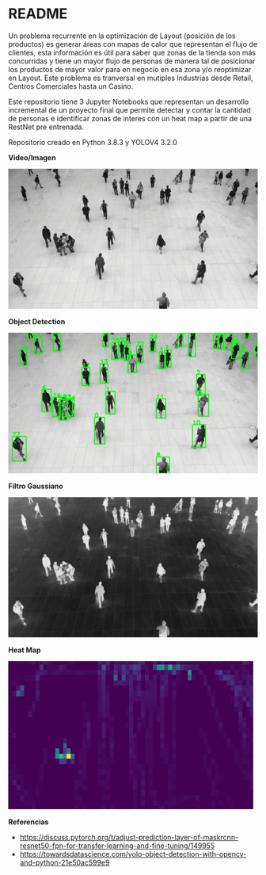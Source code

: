 # README

Un problema recurrente en la optimización de Layout (posición de los productos) es generar áreas con mapas de calor que representan el flujo de clientes, esta información es útil para saber que zonas de la tienda son más concurridas y tiene un mayor flujo de personas de manera tal de posicionar los productos de mayor valor para en negocio en esa zona y/o reoptimizar en Layout. Este problema es tranversal en mutiples Industrias desde Retail, Centros Comerciales hasta un Casino.

Este repositorio tiene 3 Jupyter Notebooks que representan un desarrollo incremental de un proyecto final que permite detectar y contar la cantidad de personas e identificar zonas de interes con un heat map a partir de una RestNet pre entrenada.

Repositorio creado en Python 3.8.3 y YOLOV4 3.2.0

**Video/Imagen**

![Screenshot](Out/frame0.jpg)

**Object Detection**

![Screenshot](Out/fram0_boxes.png)

**Filtro Gaussiano**

![Screenshot](Out/filter/frame_filter0.jpg)

**Heat Map**

![Screenshot](Out/image3.png)


**Referencias**

- https://discuss.pytorch.org/t/adjust-prediction-layer-of-maskrcnn-resnet50-fpn-for-transfer-learning-and-fine-tuning/149955
- https://towardsdatascience.com/yolo-object-detection-with-opencv-and-python-21e50ac599e9




